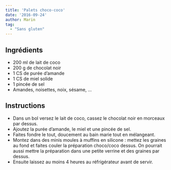 ```yaml
---
title: 'Palets choco-coco'
date: '2016-09-24'
author: Marin
tag: 
  - "Sans gluten"
---
```

## Ingrédients
- 200 ml de lait de coco
- 200 g de chocolat noir
- 1 CS de purée d’amande
- 1 CS de miel solide
- 1 pincée de sel
- Amandes, noisettes, noix, sésame, …

## Instructions
- Dans un bol versez le lait de coco, cassez le chocolat noir en morceaux par dessus.
- Ajoutez la purée d’amande, le miel et une pincée de sel.
- Faites fondre le tout, doucement au bain marie tout en mélangeant.
- Montez dans des minis moules à muffins en silicone : mettez les graines au fond et faites couler la préparation choco/coco dessus. On pourrait aussi mettre la préparation dans une petite verrine et des graines par dessus.
- Ensuite laissez au moins 4 heures au réfrigérateur avant de servir.

